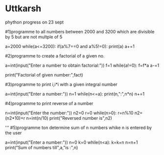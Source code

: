 # Uttkarsh
phython progress on 23 sept

#1)programme to all numbers between 2000 and 3200 which are divisible by 5 but are not multple of 5

a=2000
while(a<=3200):
    if(a%7==0 and a%5!=0):
       print(a)
    a+=1 
    
 #2)programme to create a factorial of a given no.

a=int(input("Enter a number to obtain factorial:"))
f=1
while(a!=0):
    f=f*a
    a-=1
     
print("Factorial of given number:",fact)     
     
#3)programme to print i,i*i with a given integral number

a=int(input("Enter a number:"))
n=1
while(n<=a):
    print(n,":",n*n)
    n+=1
    
#4)programme to print reverse of a number

n=int(input("Enter the number:"))
n2=0
r=0
while(n>0):
    r=n%10
    n2=(n2*10)+r
    n=int(n/10)
print("Reversed number is",n2)       

'''
#5)programme ton determine sum of n numbers whike n is entered  by the user

a=int(input("Enter a number:"))
n=0
k=0
while(n<a):
    k=k+n
    n=n+1
print("Sum of numbers till",a,"is :",n)    
